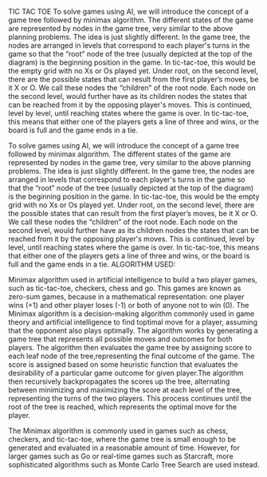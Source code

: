 TIC TAC TOE
To solve games using AI, we will introduce the concept of a game tree followed by minimax algorithm. The different states of the game are represented by nodes in the  game   tree,  very similar to the above planning problems. The idea is  just  slightly  different.  In the game tree,
 the nodes are arranged  in  levels  that  correspond  to  each player's turns in the game so that 
the  “root”  node  of  the  tree (usually depicted at the top of the diagram) is the      beginning
 position  in  the  game.  In tic-tac-toe, this would be the empty grid with no Xs or Os played
 yet. Under root, on the  second  level,  there  are  the  possible  states that can result from the
 first player’s  moves,  be it X or O. We call  these nodes the “children”    of    the   root node.
Each node on  the  second level,  would  further  have as its children nodes   the   states   that
 can be reached from it by the opposing player's  moves.  This  is  continued,  level  by  level, 
until reaching states where the game is over. In tic-tac-toe, this means that either  one  of  the players gets a line of three and wins, or the board is full and the game ends in a tie.

To solve games using AI, we will introduce the concept of a game tree followed by minimax algorithm. The different states of the game are represented by nodes in the  game   tree,  very similar to the above planning problems. The idea is  just  slightly  different.  In the game tree,
 the nodes are arranged  in  levels  that  correspond  to  each player's turns in the game so that 
the  “root”  node  of  the  tree (usually depicted at the top of the diagram) is the      beginning
 position  in  the  game.  In tic-tac-toe, this would be the empty grid with no Xs or Os played
 yet. Under root, on the  second  level,  there  are  the  possible  states that can result from the
 first player’s  moves,  be it X or O. We call  these nodes the “children”    of    the   root node.
Each node on  the  second level,  would  further  have as its children nodes   the   states   that
 can be reached from it by the opposing player's  moves.  This  is  continued,  level  by  level, 
until reaching states where the game is over. In tic-tac-toe, this means that either  one  of  the players gets a line of three and wins, or the board is full and the game ends in a tie.
ALGORITHM USED:

Minimax algorithm used in artificial intelligence to build a  two player games, such as 
tic-tac-toe, checkers, chess and go. This games are known as zero-sum games, because 
in a mathematical representation: one player wins (+1) and other player loses (-1) or
 both of anyone not to win (0).
The Minimax algorithm is a decision-making algorithm commonly used in game theory
 and artificial intelligence to find toptimal move for a player, assuming that the opponent
 also plays optimally. The algorithm works by  generating  a  game  tree  that   represents 
all  possible moves  and  outcomes  for  both  players. The  algorithm  then  evaluates the 
game tree by assigning  score to each leaf node of the tree,representing the final outcome 
of the game. The score is  assigned based  on  some  heuristic function  that  evaluates the desirability of a particular game outcome for given player.The algorithm then recursively backpropagates the scores up the tree, alternating between minimizing and maximizing 
the score at each level of the tree, representing the turns of the two players. This process 
continues until the root of the tree is reached, which represents the optimal move for the 
player.

The Minimax  algorithm  is  commonly  used  in games such  as chess, checkers, and 
tic-tac-toe, where the game tree is  small  enough to  be   generated and evaluated in a 
reasonable amount of time. However, for larger games such as Go or real-time games 
such as Starcraft, more sophisticated algorithms such as Monte Carlo Tree Search are
 used instead.
